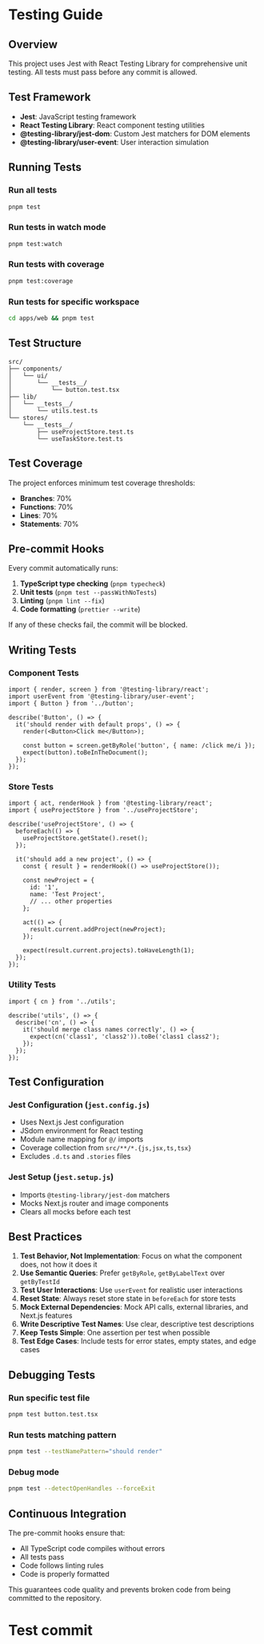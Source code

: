 # Testing Guide

## Overview

This project uses Jest with React Testing Library for comprehensive unit
testing. All tests must pass before any commit is allowed.

## Test Framework

- **Jest**: JavaScript testing framework
- **React Testing Library**: React component testing utilities
- **@testing-library/jest-dom**: Custom Jest matchers for DOM elements
- **@testing-library/user-event**: User interaction simulation

## Running Tests

### Run all tests

```bash
pnpm test
```

### Run tests in watch mode

```bash
pnpm test:watch
```

### Run tests with coverage

```bash
pnpm test:coverage
```

### Run tests for specific workspace

```bash
cd apps/web && pnpm test
```

## Test Structure

```
src/
├── components/
│   └── ui/
│       └── __tests__/
│           └── button.test.tsx
├── lib/
│   └── __tests__/
│       └── utils.test.ts
└── stores/
    └── __tests__/
        ├── useProjectStore.test.ts
        └── useTaskStore.test.ts
```

## Test Coverage

The project enforces minimum test coverage thresholds:

- **Branches**: 70%
- **Functions**: 70%
- **Lines**: 70%
- **Statements**: 70%

## Pre-commit Hooks

Every commit automatically runs:

1. **TypeScript type checking** (`pnpm typecheck`)
2. **Unit tests** (`pnpm test --passWithNoTests`)
3. **Linting** (`pnpm lint --fix`)
4. **Code formatting** (`prettier --write`)

If any of these checks fail, the commit will be blocked.

## Writing Tests

### Component Tests

```tsx
import { render, screen } from '@testing-library/react';
import userEvent from '@testing-library/user-event';
import { Button } from '../button';

describe('Button', () => {
  it('should render with default props', () => {
    render(<Button>Click me</Button>);

    const button = screen.getByRole('button', { name: /click me/i });
    expect(button).toBeInTheDocument();
  });
});
```

### Store Tests

```tsx
import { act, renderHook } from '@testing-library/react';
import { useProjectStore } from '../useProjectStore';

describe('useProjectStore', () => {
  beforeEach(() => {
    useProjectStore.getState().reset();
  });

  it('should add a new project', () => {
    const { result } = renderHook(() => useProjectStore());

    const newProject = {
      id: '1',
      name: 'Test Project',
      // ... other properties
    };

    act(() => {
      result.current.addProject(newProject);
    });

    expect(result.current.projects).toHaveLength(1);
  });
});
```

### Utility Tests

```tsx
import { cn } from '../utils';

describe('utils', () => {
  describe('cn', () => {
    it('should merge class names correctly', () => {
      expect(cn('class1', 'class2')).toBe('class1 class2');
    });
  });
});
```

## Test Configuration

### Jest Configuration (`jest.config.js`)

- Uses Next.js Jest configuration
- JSdom environment for React testing
- Module name mapping for `@/` imports
- Coverage collection from `src/**/*.{js,jsx,ts,tsx}`
- Excludes `.d.ts` and `.stories` files

### Jest Setup (`jest.setup.js`)

- Imports `@testing-library/jest-dom` matchers
- Mocks Next.js router and image components
- Clears all mocks before each test

## Best Practices

1. **Test Behavior, Not Implementation**: Focus on what the component does, not
   how it does it
2. **Use Semantic Queries**: Prefer `getByRole`, `getByLabelText` over
   `getByTestId`
3. **Test User Interactions**: Use `userEvent` for realistic user interactions
4. **Reset State**: Always reset store state in `beforeEach` for store tests
5. **Mock External Dependencies**: Mock API calls, external libraries, and
   Next.js features
6. **Write Descriptive Test Names**: Use clear, descriptive test descriptions
7. **Keep Tests Simple**: One assertion per test when possible
8. **Test Edge Cases**: Include tests for error states, empty states, and edge
   cases

## Debugging Tests

### Run specific test file

```bash
pnpm test button.test.tsx
```

### Run tests matching pattern

```bash
pnpm test --testNamePattern="should render"
```

### Debug mode

```bash
pnpm test --detectOpenHandles --forceExit
```

## Continuous Integration

The pre-commit hooks ensure that:

- All TypeScript code compiles without errors
- All tests pass
- Code follows linting rules
- Code is properly formatted

This guarantees code quality and prevents broken code from being committed to
the repository.

# Test commit
